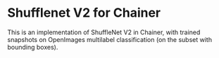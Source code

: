 # Shufflenet V2 for Chainer

This is an implementation of ShuffleNet V2 in Chainer, with trained snapshots on OpenImages multilabel classification (on the subset with bounding boxes).

